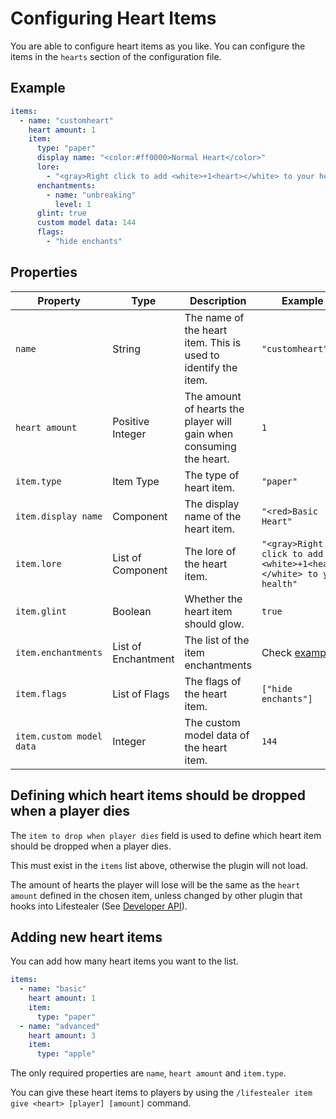 # Configuring Heart Items

You are able to configure heart items as you like. You can configure the items in the `hearts` section of the
configuration file.

## Example

```yaml
items:
  - name: "customheart"
    heart amount: 1
    item:
      type: "paper"
      display name: "<color:#ff0000>Normal Heart</color>"
      lore:
        - "<gray>Right click to add <white>+1<heart></white> to your health"
      enchantments:
        - name: "unbreaking"
          level: 1
      glint: true
      custom model data: 144
      flags:
        - "hide enchants"
```

## Properties

| Property                 | Type                | Description                                                         | Example                                                              |
|--------------------------|---------------------|---------------------------------------------------------------------|----------------------------------------------------------------------| 
| `name`                   | String              | The name of the heart item. This is used to identify the item.      | `"customheart"`                                                      |
| `heart amount`           | Positive Integer    | The amount of hearts the player will gain when consuming the heart. | `1`                                                                  |
| `item.type`              | Item Type           | The type of heart item.                                             | `"paper"`                                                            |
| `item.display name`      | Component           | The display name of the heart item.                                 | `"<red>Basic Heart"`                                                 |
| `item.lore`              | List of Component   | The lore of the heart item.                                         | `"<gray>Right click to add <white>+1<heart></white> to your health"` |
| `item.glint`             | Boolean             | Whether the heart item should glow.                                 | `true`                                                               |
| `item.enchantments`      | List of Enchantment | The list of the item enchantments                                   | Check [example](#example)                                            |
| `item.flags`             | List of Flags       | The flags of the heart item.                                        | `["hide enchants"]`                                                  |
| `item.custom model data` | Integer             | The custom model data of the heart item.                            | `144`                                                                |

## Defining which heart items should be dropped when a player dies

The `item to drop when player dies` field is used to define which heart item should be dropped when a player dies.

This must exist in the `items` list above, otherwise the plugin will not load.

The amount of hearts the player will lose will be the same as the `heart amount` defined in the chosen item, unless
changed by other plugin that hooks into Lifestealer (See [Developer API](/developer/events)).

## Adding new heart items

You can add how many heart items you want to the list.

```yaml
items:
  - name: "basic"
    heart amount: 1
    item:
      type: "paper"
  - name: "advanced"
    heart amount: 3
    item:
      type: "apple"
```

The only required properties are `name`, `heart amount` and `item.type`.

You can give these heart items to players by using the `/lifestealer item give <heart> [player] [amount]` command.
